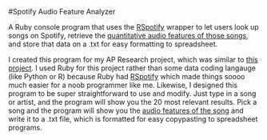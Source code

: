 #Spotify Audio Feature Analyzer

A Ruby console program that uses the [RSpotify](https://github.com/guilhermesad/rspotify) wrapper to let users look up songs on Spotify, retrieve the [quantitative audio features of those songs](https://developer.spotify.com/documentation/web-api/reference/tracks/get-audio-features/), and store that data on a .txt for easy formatting to spreadsheet.

I created this program for my AP Research project, which was similar to [this project](https://secure-media.collegeboard.org/digitalServices/pdf/ap/ap17-research-sample-b-high.pdf). I used Ruby for this project rather than some data coding langauge (like Python or R) because Ruby had [RSpotify](https://github.com/guilhermesad/rspotify) which made things soooo much easier for a noob programmer like me. Likewise, I designed this program to be super straightforward to use and modify. Just type in a song or artist, and the program will show you the 20 most relevant results. Pick a song and the program will show you the [audio features of the song](https://developer.spotify.com/documentation/web-api/reference/tracks/get-audio-features/) and write it to a .txt file, which is formatted for easy copypasting to spreadsheet programs.
